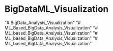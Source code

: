 # BigDataML_Visualization
"# BigData_Analysis_Visualization" 
"# ML_Based_BigData_Analysis_Visualization" 
"# ML_based_BigData_Analysis_Visualization" 
"# ML_based_BigData_Analysis_Visualization" 
"# ML_based_BigData_Analysis_Visualization" 
